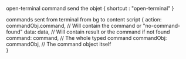 open-terminal command send the objet
{
    shortcut : "open-terminal"
}


commands sent from terminal from bg to content script
{
    action: commandObj.command, // Will contain the command or "no-command-found"
    data: data, // Will contain result or the command if not found
    command: command, // The whole typed command
    commandObj: commandObj, // The command object itself    
}